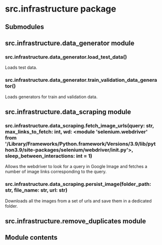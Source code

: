 # src.infrastructure package

## Submodules

## src.infrastructure.data_generator module


### src.infrastructure.data_generator.load_test_data()
Loads test data.


### src.infrastructure.data_generator.train_validation_data_generator()
Loads generators for train and validation data.

## src.infrastructure.data_scraping module


### src.infrastructure.data_scraping.fetch_image_urls(query: str, max_links_to_fetch: int, wd: <module 'selenium.webdriver' from '/Library/Frameworks/Python.framework/Versions/3.9/lib/python3.9/site-packages/selenium/webdriver/__init__.py'>, sleep_between_interactions: int = 1)
Allows the webdriver to look for a query in Google Image and fetches a number of image links
corresponding to the query.


### src.infrastructure.data_scraping.persist_image(folder_path: str, file_name: str, url: str)
Downloads all the images from a set of urls and save them in a dedicated folder.

## src.infrastructure.remove_duplicates module

## Module contents
